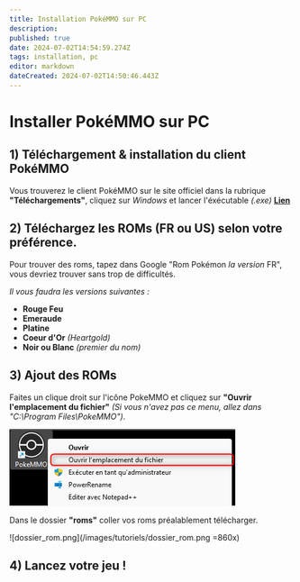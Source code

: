 ```yaml
---
title: Installation PokéMMO sur PC
description: 
published: true
date: 2024-07-02T14:54:59.274Z
tags: installation, pc
editor: markdown
dateCreated: 2024-07-02T14:50:46.443Z
---
```


# Installer PokéMMO sur PC


## 1) Téléchargement & installation du client PokéMMO

Vous trouverez le client PokéMMO sur le site officiel dans la rubrique **"Téléchargements"**, cliquez sur *Windows* et lancer l'éxécutable *(.exe)* **[Lien](https://pokemmo.com/fr/downloads/)**

## 2) Téléchargez les ROMs (FR ou US) selon votre préférence.

Pour trouver des roms, tapez dans Google "Rom Pokémon *la version* FR", vous devriez trouver sans trop de difficultés.

_Il vous faudra les versions suivantes :_

* **Rouge Feu**
* **Emeraude**
* **Platine**
* **Coeur d'Or** *(Heartgold)*
* **Noir ou Blanc** *(premier du nom)*

## 3) Ajout des ROMs

Faites un clique droit sur l'icône PokeMMO et cliquez sur **"Ouvrir l'emplacement du fichier"** *(Si vous n'avez pas ce menu, allez dans "C:\Program Files\PokeMMO")*.

![acces_dossier.png](/images/tutoriels/acces_dossier.png)

Dans le dossier **"roms"** coller vos roms préalablement télécharger.

![dossier_rom.png](/images/tutoriels/dossier_rom.png =860x)

## 4) Lancez votre jeu !